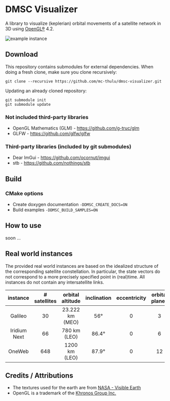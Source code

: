 # DMSC Visualizer
A library to visualize (keplerian) orbital movements of a satellite network in 3D using [OpenGL®](https://www.khronos.org/opengl/) 4.2.

![example instance](https://raw.githubusercontent.com/wiki/mc-thulu/dmsc-visualizer/web/instance.gif)

## Download
This repository contains submodules for external dependencies. When doing a fresh clone, make sure you clone recursively:
```
git clone --recursive https://github.com/mc-thulu/dmsc-visualizer.git
```
Updating an already cloned repository:
```
git submodule init
git submodule update
```

### Not included third-party libraries
* OpenGL Mathematics (GLM) - https://github.com/g-truc/glm
* GLFW - https://github.com/glfw/glfw

### Third-party libraries (included by git submodules)
* Dear ImGui - https://github.com/ocornut/imgui
* stb - https://github.com/nothings/stb

## Build
### CMake options
* Create doxygen documentation ``-DDMSC_CREATE_DOCS=ON``
* Build examples ``-DDMSC_BUILD_SAMPLES=ON``

## How to use
soon ...

## Real world instances
The provided real world instances are based on the idealized structure of the corresponding satellite constellation. In particular, the state vectors do not correspond to a more precisely specified point in (real)time. All instances do not contain any intersatellite links.

|instance    |# satellites|orbital altitude|inclination|eccentricity|orbital planes|
|:----------:|:----------:|:--------------:|:---------:|:----------:|:------------:|
|Galileo     |30          |23.222 km (MEO) |56°        |0           |3             |
|Iridium Next|66          |780 km (LEO)    |86.4°      |0           |6             |
|OneWeb      |648         |1200 km (LEO)   |87.9°      |0           |12            |

## Credits / Attributions
* The textures used for the earth are from [NASA - Visible Earth](https://visibleearth.nasa.gov)
* OpenGL is a trademark of the [Khronos Group Inc.](http://www.khronos.org)
